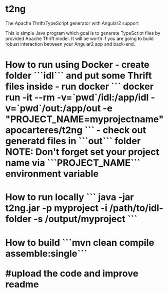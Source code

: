 # t2ng
The Apache Thrift/TypeScript generator with Angular2 support

This is simple Java program which goal is to generate TypeScript files by provided Apache Thrift model.
It will be worth if you are going to build robust interaction between your Angular2 app and back-end.


<h1>How to run using Docker
- create folder ```idl``` and put some Thrift files inside
- run docker
```
 docker run -it --rm -v=`pwd`/idl:/app/idl -v=`pwd`/out:/app/out -e "PROJECT_NAME=myprojectname" apocarteres/t2ng
 ```
- check out generatd files in ```out``` folder
NOTE: Don't forget set your project name via ```PROJECT_NAME``` environment variable

<h1>How to run locally
```
java -jar t2ng.jar -p myproject -i /path/to/idl-folder -s /output/myproject
```

<h1> How to build
```mvn clean compile assemble:single```



#upload the code and improve readme
